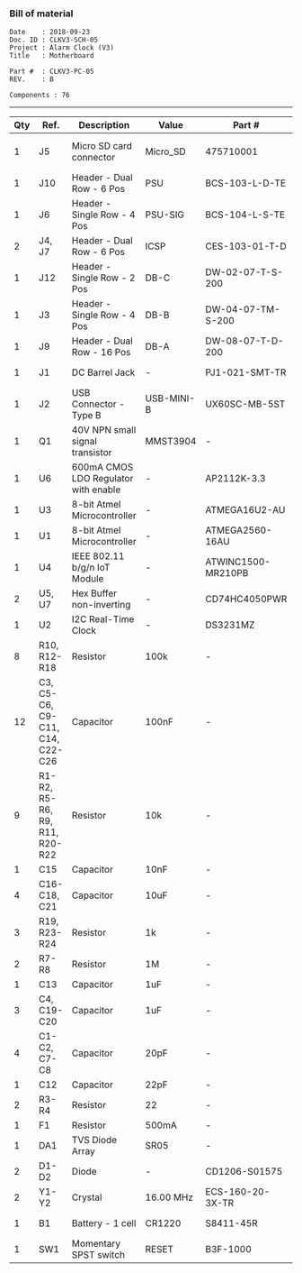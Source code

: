 ### Bill of material ###

```
Date    : 2018-09-23
Doc. ID : CLKV3-SCH-05
Project : Alarm Clock (V3)
Title   : Motherboard

Part #  : CLKV3-PC-05
REV.    : B

Components : 76
```

------------------------------------------------------------------------------------------------------------------------


| Qty | Ref.                            | Description                          | Value      | Part #             | Footprint                       |
|-----|---------------------------------|--------------------------------------|------------|--------------------|---------------------------------|
| 1   | J5                              | Micro SD card connector              | Micro_SD   | 475710001          | conn-io:MOLEX-MICROSD-475710001 |
| 1   | J10                             | Header - Dual Row - 6 Pos            | PSU        | BCS-103-L-D-TE     | conn-header:HDR-M-2x03          |
| 1   | J6                              | Header - Single Row - 4 Pos          | PSU-SIG    | BCS-104-L-S-TE     | conn-header:HDR-M-1x04          |
| 2   | J4, J7                          | Header - Dual Row - 6 Pos            | ICSP       | CES-103-01-T-D     | conn-header:HDR-M-2x03          |
| 1   | J12                             | Header - Single Row - 2 Pos          | DB-C       | DW-02-07-T-S-200   | conn-header:HDR-M-1x02          |
| 1   | J3                              | Header - Single Row - 4 Pos          | DB-B       | DW-04-07-TM-S-200  | conn-header:HDR-M-1x04          |
| 1   | J9                              | Header - Dual Row - 16 Pos           | DB-A       | DW-08-07-T-D-200   | conn-header:HDR-M-2x08          |
| 1   | J1                              | DC Barrel Jack                       | -          | PJ1-021-SMT-TR     | conn-power:CUI-P1J-021-SMT      |
| 1   | J2                              | USB Connector - Type B               | USB-MINI-B | UX60SC-MB-5ST      | conn-io:USB-MB_UX60SC-MB-5ST    |
| 1   | Q1                              | 40V NPN small signal transistor      | MMST3904   | -                  | smt-sot:SOT23                   |
| 1   | U6                              | 600mA CMOS LDO Regulator with enable | -          | AP2112K-3.3        | smt-sot:SOT23-5                 |
| 1   | U3                              | 8-bit Atmel Microcontroller          | -          | ATMEGA16U2-AU      | smt-qfp:QFP-7-32                |
| 1   | U1                              | 8-bit Atmel Microcontroller          | -          | ATMEGA2560-16AU    | smt-qfp:QFP-14-100              |
| 1   | U4                              | IEEE 802.11 b/g/n IoT Module         | -          | ATWINC1500-MR210PB | misc:ATWINC1500-MR              |
| 2   | U5, U7                          | Hex Buffer non-inverting             | -          | CD74HC4050PWR      | smt-sop:TSSOP16                 |
| 1   | U2                              | I2C Real-Time Clock                  | -          | DS3231MZ           | smt-soic:SOIC8                  |
| 8   | R10, R12-R18                    | Resistor                             | 100k       | -                  | smt:R-0603                      |
| 12  | C3, C5-C6, C9-C11, C14, C22-C26 | Capacitor                            | 100nF      | -                  | smt:C-0603                      |
| 9   | R1-R2, R5-R6, R9, R11, R20-R22  | Resistor                             | 10k        | -                  | smt:R-0603                      |
| 1   | C15                             | Capacitor                            | 10nF       | -                  | smt:C-0603                      |
| 4   | C16-C18, C21                    | Capacitor                            | 10uF       | -                  | smt:C-0805                      |
| 3   | R19, R23-R24                    | Resistor                             | 1k         | -                  | smt:R-0603                      |
| 2   | R7-R8                           | Resistor                             | 1M         | -                  | smt:R-0603                      |
| 1   | C13                             | Capacitor                            | 1uF        | -                  | smt:C-0603                      |
| 3   | C4, C19-C20                     | Capacitor                            | 1uF        | -                  | smt:C-0805                      |
| 4   | C1-C2, C7-C8                    | Capacitor                            | 20pF       | -                  | smt:C-0603                      |
| 1   | C12                             | Capacitor                            | 22pF       | -                  | smt:C-0603                      |
| 2   | R3-R4                           | Resistor                             | 22         | -                  | smt:R-0603                      |
| 1   | F1                              | Resistor                             | 500mA      | -                  | smt:R-1206                      |
| 1   | DA1                             | TVS Diode Array                      | SR05       | -                  | smt-sot:SOT-143                 |
| 2   | D1-D2                           | Diode                                | -          | CD1206-S01575      | smt:D-1206                      |
| 2   | Y1-Y2                           | Crystal                              | 16.00 MHz  | ECS-160-20-3X-TR   | crystals:smt-CSM-3X-7x4mm       |
| 1   | B1                              | Battery - 1 cell                     | CR1220     | S8411-45R          | conn-power:S8411-45R            |
| 1   | SW1                             | Momentary SPST switch                | RESET      | B3F-1000           | switches:B3F-10XX               |
